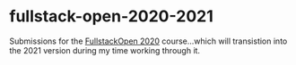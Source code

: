 # fullstack-open-2020-2021

Submissions for the [FullstackOpen 2020](https://fullstackopen.com/en/) course...which will transistion into the 2021 version during my time working through it.
